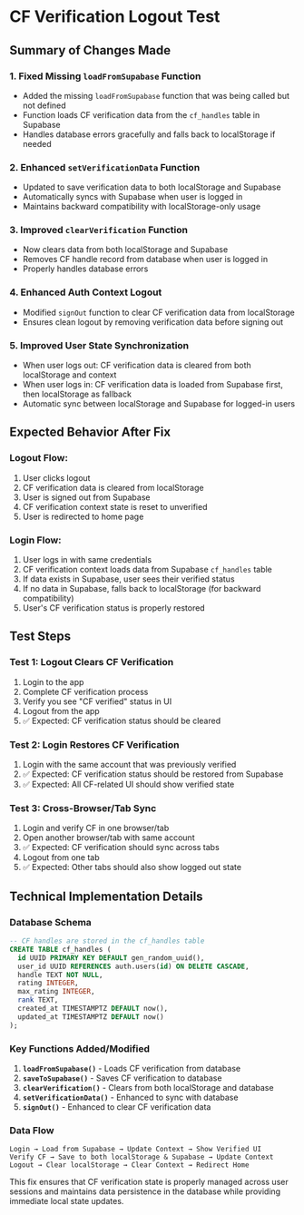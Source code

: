 # CF Verification Logout Test

## Summary of Changes Made

### 1. Fixed Missing `loadFromSupabase` Function
- Added the missing `loadFromSupabase` function that was being called but not defined
- Function loads CF verification data from the `cf_handles` table in Supabase
- Handles database errors gracefully and falls back to localStorage if needed

### 2. Enhanced `setVerificationData` Function
- Updated to save verification data to both localStorage and Supabase
- Automatically syncs with Supabase when user is logged in
- Maintains backward compatibility with localStorage-only usage

### 3. Improved `clearVerification` Function
- Now clears data from both localStorage and Supabase
- Removes CF handle record from database when user is logged in
- Properly handles database errors

### 4. Enhanced Auth Context Logout
- Modified `signOut` function to clear CF verification data from localStorage
- Ensures clean logout by removing verification data before signing out

### 5. Improved User State Synchronization
- When user logs out: CF verification data is cleared from both localStorage and context
- When user logs in: CF verification data is loaded from Supabase first, then localStorage as fallback
- Automatic sync between localStorage and Supabase for logged-in users

## Expected Behavior After Fix

### Logout Flow:
1. User clicks logout
2. CF verification data is cleared from localStorage
3. User is signed out from Supabase
4. CF verification context state is reset to unverified
5. User is redirected to home page

### Login Flow:
1. User logs in with same credentials
2. CF verification context loads data from Supabase `cf_handles` table
3. If data exists in Supabase, user sees their verified status
4. If no data in Supabase, falls back to localStorage (for backward compatibility)
5. User's CF verification status is properly restored

## Test Steps

### Test 1: Logout Clears CF Verification
1. Login to the app
2. Complete CF verification process
3. Verify you see "CF verified" status in UI
4. Logout from the app
5. ✅ Expected: CF verification status should be cleared

### Test 2: Login Restores CF Verification  
1. Login with the same account that was previously verified
2. ✅ Expected: CF verification status should be restored from Supabase
3. ✅ Expected: All CF-related UI should show verified state

### Test 3: Cross-Browser/Tab Sync
1. Login and verify CF in one browser/tab
2. Open another browser/tab with same account
3. ✅ Expected: CF verification should sync across tabs
4. Logout from one tab
5. ✅ Expected: Other tabs should also show logged out state

## Technical Implementation Details

### Database Schema
```sql
-- CF handles are stored in the cf_handles table
CREATE TABLE cf_handles (
  id UUID PRIMARY KEY DEFAULT gen_random_uuid(),
  user_id UUID REFERENCES auth.users(id) ON DELETE CASCADE,
  handle TEXT NOT NULL,
  rating INTEGER,
  max_rating INTEGER,
  rank TEXT,
  created_at TIMESTAMPTZ DEFAULT now(),
  updated_at TIMESTAMPTZ DEFAULT now()
);
```

### Key Functions Added/Modified

1. **`loadFromSupabase()`** - Loads CF verification from database
2. **`saveToSupabase()`** - Saves CF verification to database  
3. **`clearVerification()`** - Clears from both localStorage and database
4. **`setVerificationData()`** - Enhanced to sync with database
5. **`signOut()`** - Enhanced to clear CF verification data

### Data Flow
```
Login → Load from Supabase → Update Context → Show Verified UI
Verify CF → Save to both localStorage & Supabase → Update Context
Logout → Clear localStorage → Clear Context → Redirect Home
```

This fix ensures that CF verification state is properly managed across user sessions and maintains data persistence in the database while providing immediate local state updates.